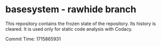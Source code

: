 # basesystem - rawhide branch

This repository contains the frozen state of the repository.
Its history is cleared. It is used only for static code
analysis with Codacy.

Commit Time: 1715865931